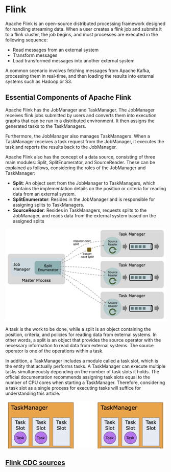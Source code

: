 # Flink
Apache Flink is an open-source distributed processing framework designed for handling streaming data. When a user creates a flink job and submits it to a flink cluster, the job begins, and most processes are executed in the following sequence:

* Read messages from an external system
* Transform messages
* Load transformed messages into another external system

A common scenario involves fetching messages from Apache Kafka, processing them in real-time, and then loading the results into external systems such as Hadoop or S3.

## Essential Components of Apache Flink
Apache Flink has the JobManager and TaskManager. The JobManager receives flink jobs submitted by users and converts them into execution graphs that can be run in a distributed environment. It then assigns the generated tasks to the TaskManagers.

Furthermore, the JobManager also manages TaskManagers. When a TaskManager receives a task request from the JobManager, it executes the task and reports the results back to the JobManager.

Apache Flink also has the concept of a data source, consisting of three main modules: Split, SplitEnumerator, and SourceReader. These can be explained as follows, considering the roles of the JobManager and TaskManager:
* **Split**: An object sent from the JobManager to TaskManagers, which contains the implementation details on the position or criteria for reading data from an external system.
* **SplitEnumerator**: Resides in the JobManager and is responsible for assigning splits to TaskManagers.
* **SourceReader**: Resides in TaskManagers, requests splits to the JobManager, and reads data from the external system based on the assigned splits

![Operation of Data Source Modules in the JobManager and TaskManagers](flink-diagram.png)

A task is the work to be done, while a split is an object containing the position, criteria, and policies for reading data from external systems. In other words, a split is an object that provides the source operator with the necessary information to read data from external systems. The source operator is one of the operations within a task.

In addition, a TaskManager includes a module called a task slot, which is the entity that actually performs tasks. A TaskManager can execute multiple tasks simultaneously depending on the number of task slots it holds. The official documentation recommends assigning task slots equal to the number of CPU cores when starting a TaskManager. Therefore, considering a task slot as a single process for executing tasks will suffice for understanding this article.

![The Relationship between TaskManager, Task Slots, and Tasks](task-manager.png)

## [Flink CDC sources](https://nightlies.apache.org/flink/flink-cdc-docs-master/docs/connectors/flink-sources/overview/#flink-cdc-sources)
